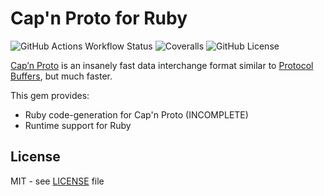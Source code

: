 # Cap'n Proto for Ruby

![GitHub Actions Workflow Status](https://img.shields.io/github/actions/workflow/status/jasmoran/capnproto-ruby/main.yml?logo=github)
![Coveralls](https://img.shields.io/coverallsCoverage/github/jasmoran/capnproto-ruby?logo=coveralls)
![GitHub License](https://img.shields.io/github/license/jasmoran/capnproto-ruby)


[Cap’n Proto](https://capnproto.org/) is an insanely fast data interchange format similar to [Protocol Buffers](https://github.com/protocolbuffers/protobuf), but much faster.

This gem provides:
- Ruby code-generation for Cap'n Proto (INCOMPLETE)
- Runtime support for Ruby

## License

MIT - see [LICENSE](LICENSE) file